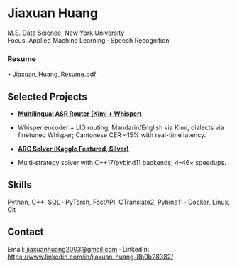 # Jiaxuan Huang
M.S. Data Science, New York University  
Focus: Applied Machine Learning · Speech Recognition 

### Resume
• [Jiaxuan_Huang_Resume.pdf](Resume_Jiaxuan_Huang.pdf)

## Selected Projects
- **[Multilingual ASR Router (Kimi + Whisper)](https://github.com/jiaxuan030331/China-Multi-Lingual-ASR-System)**
- Whisper encoder + LID routing; Mandarin/English via Kimi, dialects via finetuned Whisper; Cantonese CER ≈15% with real-time latency.
  
- **[ARC Solver (Kaggle Featured, Silver)](https://github.com/jiaxuan030331/ARC2024-solution)**
- Multi-strategy solver with C++17/pybind11 backends; 4–46× speedups.
  



  
## Skills
Python, C++, SQL · PyTorch, FastAPI, CTranslate2, Pybind11 · Docker, Linux, Git

## Contact
Email: jiaxuanhuang2003@gmail.com · LinkedIn: https://www.linkedin.com/in/jiaxuan-huang-8b0b28382/
